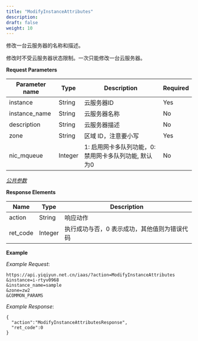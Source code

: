 ```yaml
---
title: "ModifyInstanceAttributes"
description: 
draft: false
weight: 10
---
```


修改一台云服务器的名称和描述。

修改时不受云服务器状态限制。一次只能修改一台云服务器。

**Request Parameters**

| Parameter name | Type | Description | Required |
| --- | --- | --- | --- |
| instance | String | 云服务器ID | Yes |
| instance_name | String | 云服务器名称 | No |
| description | String | 云服务器描述 | No |
| zone | String | 区域 ID，注意要小写 | Yes |
| nic_mqueue | Integer | 1: 启用网卡多队列功能，0: 禁用网卡多队列功能, 默认为0 | No |

[_公共参数_](../../../parameters/)

**Response Elements**

| Name | Type | Description |
| --- | --- | --- |
| action | String | 响应动作 |
| ret_code | Integer | 执行成功与否，0 表示成功，其他值则为错误代码 |

**Example**

_Example Request_:

```
https://api.yiqiyun.net.cn/iaas/?action=ModifyInstanceAttributes
&instance=i-rtyv0968
&instance_name=sample
&zone=zw2
&COMMON_PARAMS
```

_Example Response_:

```
{
  "action":"ModifyInstanceAttributesResponse",
  "ret_code":0
}
```
